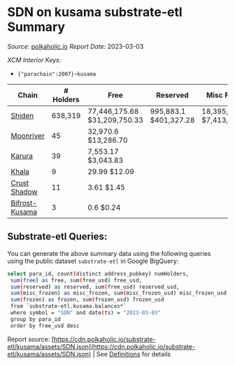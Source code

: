 # SDN on kusama substrate-etl Summary

_Source_: [polkaholic.io](https://polkaholic.io) *Report Date*: 2023-03-03


*XCM Interior Keys*:
* `{"parachain":2007}~kusama`


| Chain | # Holders | Free | Reserved | Misc Frozen | Frozen | Price | AssetID |
| ----- | --------- | ---- | -------- | ----------- | ------ | ----- | ------- |
| [Shiden](/kusama/2007-shiden) | 638,319 | 77,446,175.68 $31,209,750.33 | 995,883.1 $401,327.28 | 18,395,445.49  $7,413,113.12 | 15,873,503.91 $6,396,805.13 | $0.40 | `{"Token":"SDN"}` |
| [Moonriver](/kusama/2023-moonriver) | 45 | 32,970.6 $13,286.70 |   |    |   | $0.40 | `{"Token":"16797826370226091782818345603793389938"}` |
| [Karura](/kusama/2000-karura) | 39 | 7,553.17 $3,043.83 |   |    |   | $0.40 | `{"ForeignAsset":"18"}` |
| [Khala](/kusama/2004-khala) | 9 | 29.99 $12.09 |   |    |   | $0.40 | `{"Token":"12"}` |
| [Crust Shadow](/kusama/2012-shadow) | 11 | 3.61 $1.45 |   |    |   | $0.40 | `{"Token":"16797826370226091782818345603793389938"}` |
| [Bifrost-Kusama](/kusama/2001-bifrost-ksm) | 3 | 0.6 $0.24 |   |    |   | $0.40 | `{"Token2":"3"}` |

## Substrate-etl Queries:
You can generate the above summary data using the following queries using the public dataset `substrate-etl` in Google BigQuery:
```bash
select para_id, count(distinct address_pubkey) numHolders, 
 sum(free) as free, sum(free_usd) free_usd,
 sum(reserved) as reserved, sum(free_usd) reserved_usd,
 sum(misc_frozen) as misc_frozen, sum(misc_frozen_usd) misc_frozen_usd,
 sum(frozen) as frozen, sum(frozen_usd) frozen_usd
 from `substrate-etl.kusama.balances*` 
 where symbol = "SDN" and date(ts) = "2023-03-03"
 group by para_id
 order by free_usd desc
```


Report source: [https://cdn.polkaholic.io/substrate-etl/kusama/assets/SDN.json](https://cdn.polkaholic.io/substrate-etl/kusama/assets/SDN.json) | See [Definitions](/DEFINITIONS.md) for details
